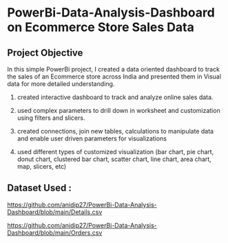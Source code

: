 # PowerBi-Data-Analysis-Dashboard on Ecommerce Store Sales Data 
## Project Objective
In this simple PowerBi project, I created a data oriented dashboard to track the sales of an Ecommerce store across India and presented them in Visual data for more detailed understanding.

1. created interactive dashboard to track and analyze online sales data.

2. used complex parameters to drill down in worksheet and customization using filters and slicers.

3. created connections, join new tables, calculations to manipulate data and enable user driven parameters for visualizations

4. used different types of customized visualization (bar chart, pie chart, donut chart, clustered bar chart, scatter chart, line chart, area chart, map, slicers, etc)

## Dataset Used :

https://github.com/anidip27/PowerBi-Data-Analysis-Dashboard/blob/main/Details.csv

https://github.com/anidip27/PowerBi-Data-Analysis-Dashboard/blob/main/Orders.csv



